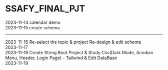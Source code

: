 # SSAFY_FINAL_PJT

2023-11-14 calendar demo
<br>
2023-11-15 create schema

--------------------------

2023-11-16 Re-select the topic & project Re-design & edit schema
<br>
2023-11-17 
<br>
2023-11-18 Create String Boot Project 
           & Study Css(Dark Mode, Acodian Menu, Header, Login Page) - Tailwind
           & Edit DataBase
<br>
2023-11-19 

